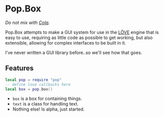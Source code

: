 # Pop.Box

*Do not mix with [Cola][1].*

Pop.Box attempts to make a GUI system for use in the [LÖVE][2] engine that is
easy to use, requiring as little code as possible to get working, but also
extensible, allowing for complex interfaces to be built in it.

I've never written a GUI library before..so we'll see how that goes.

## Features

```lua
local pop = require "pop"
-- define love callbacks here
local box = pop.box()
```

* `box` is a box for containing things.
* `text` is a class for handling text.
* Nothing else! Is alpha, just started.

[1]: https://en.wikipedia.org/wiki/Cola_(programming_language)
[2]: https://love2d.org/
